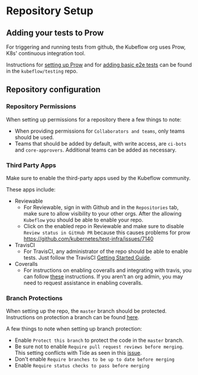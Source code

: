 # Repository Setup

## Adding your tests to Prow

For triggering and running tests from github, the Kubeflow org uses Prow, K8s' continuous integration tool.

Instructions for [setting up Prow](https://github.com/kubeflow/testing#adding-an-e2e-test-for-a-new-repository) and for [adding basic e2e tests](https://github.com/kubeflow/testing#adding-an-e2e-test-for-a-new-repository) can be found in the `kubeflow/testing` repo.

## Repository configuration

### Repository Permissions
When setting up permissions for a repository there a few things to note:
- When providing permissions for `Collaborators and teams`, only teams should be used.
- Teams that should be added by default, with write access, are `ci-bots` and `core-approvers`. Additional teams can be added as necessary.

### Third Party Apps
Make sure to enable the third-party apps used by the Kubeflow community.

These apps include:
- Reviewable
    - For Reviewable, sign in with Github and in the `Repositories` tab, make sure to allow visibility to your other orgs. After the allowing `Kubeflow` you should be able to enable your repo.
    - Click on the enabled repo in Reviewable and make sure to disable `Review status in GitHub PR` because this causes problems for prow https://github.com/kubernetes/test-infra/issues/7140
- TravisCI
    - For TravisCI, any administrator of the repo should be able to enable tests. Just follow the TravisCI [Getting Started Guide](https://docs.travis-ci.com/user/getting-started/).
- Coveralls
    - For instructions on enabling coveralls and integrating with travis, you can follow [these](https://docs.travis-ci.com/user/coveralls/) instructions. If you aren't an org admin, you may need to request assistance in enabling coveralls.

### Branch Protections
When setting up the repo, the `master` branch should be protected. Instructions on protection a branch can be found [here](https://help.github.com/articles/configuring-protected-branches/).

A few things to note when setting up branch protection:
- Enable `Protect this branch` to protect the code in the `master` branch.
- Be sure not to enable `Require pull request reviews before merging`. This setting conflicts with Tide as seen in this [issue](https://github.com/kubeflow/tf-operator/issues/433).
- Don't enable `Require branches to be up to date before merging`
- Enable `Require status checks to pass before merging`

